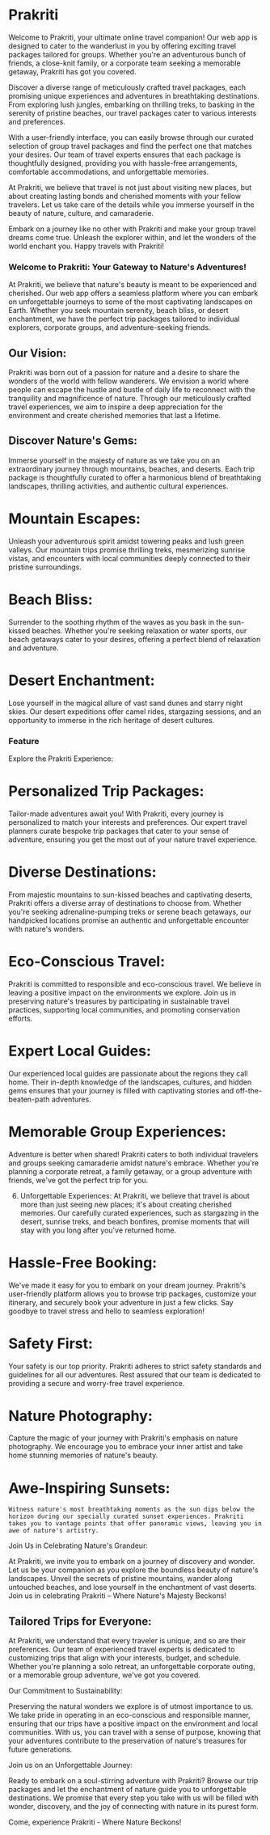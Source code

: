 # Prakriti

Welcome to Prakriti, your ultimate online travel companion! Our web app is designed to cater to the wanderlust in you by offering exciting travel packages tailored for groups. Whether you're an adventurous bunch of friends, a close-knit family, or a corporate team seeking a memorable getaway, Prakriti has got you covered.

Discover a diverse range of meticulously crafted travel packages, each promising unique experiences and adventures in breathtaking destinations. From exploring lush jungles, embarking on thrilling treks, to basking in the serenity of pristine beaches, our travel packages cater to various interests and preferences.

With a user-friendly interface, you can easily browse through our curated selection of group travel packages and find the perfect one that matches your desires. Our team of travel experts ensures that each package is thoughtfully designed, providing you with hassle-free arrangements, comfortable accommodations, and unforgettable memories.

At Prakriti, we believe that travel is not just about visiting new places, but about creating lasting bonds and cherished moments with your fellow travelers. Let us take care of the details while you immerse yourself in the beauty of nature, culture, and camaraderie.

Embark on a journey like no other with Prakriti and make your group travel dreams come true. Unleash the explorer within, and let the wonders of the world enchant you. Happy travels with Prakriti!

### Welcome to Prakriti: Your Gateway to Nature's Adventures!

At Prakriti, we believe that nature's beauty is meant to be experienced and cherished. Our web app offers a seamless platform where you can embark on unforgettable journeys to some of the most captivating landscapes on Earth. Whether you seek mountain serenity, beach bliss, or desert enchantment, we have the perfect trip packages tailored to individual explorers, corporate groups, and adventure-seeking friends.

## Our Vision:

Prakriti was born out of a passion for nature and a desire to share the wonders of the world with fellow wanderers. We envision a world where people can escape the hustle and bustle of daily life to reconnect with the tranquility and magnificence of nature. Through our meticulously crafted travel experiences, we aim to inspire a deep appreciation for the environment and create cherished memories that last a lifetime.

## Discover Nature's Gems:

Immerse yourself in the majesty of nature as we take you on an extraordinary journey through mountains, beaches, and deserts. Each trip package is thoughtfully curated to offer a harmonious blend of breathtaking landscapes, thrilling activities, and authentic cultural experiences.

# Mountain Escapes:

Unleash your adventurous spirit amidst towering peaks and lush green valleys. Our mountain trips promise thrilling treks, mesmerizing sunrise vistas, and encounters with local communities deeply connected to their pristine surroundings.

# Beach Bliss:

Surrender to the soothing rhythm of the waves as you bask in the sun-kissed beaches. Whether you're seeking relaxation or water sports, our beach getaways cater to your desires, offering a perfect blend of relaxation and adventure.

# Desert Enchantment:

Lose yourself in the magical allure of vast sand dunes and starry night skies. Our desert expeditions offer camel rides, stargazing sessions, and an opportunity to immerse in the rich heritage of desert cultures.

### Feature

Explore the Prakriti Experience:

# Personalized Trip Packages:

Tailor-made adventures await you! With Prakriti, every journey is personalized to match your interests and preferences. Our expert travel planners curate bespoke trip packages that cater to your sense of adventure, ensuring you get the most out of your nature travel experience.

# Diverse Destinations:

From majestic mountains to sun-kissed beaches and captivating deserts, Prakriti offers a diverse array of destinations to choose from. Whether you're seeking adrenaline-pumping treks or serene beach getaways, our handpicked locations promise an authentic and unforgettable encounter with nature's wonders.

# Eco-Conscious Travel:

Prakriti is committed to responsible and eco-conscious travel. We believe in leaving a positive impact on the environments we explore. Join us in preserving nature's treasures by participating in sustainable travel practices, supporting local communities, and promoting conservation efforts.

# Expert Local Guides:

Our experienced local guides are passionate about the regions they call home. Their in-depth knowledge of the landscapes, cultures, and hidden gems ensures that your journey is filled with captivating stories and off-the-beaten-path adventures.

# Memorable Group Experiences:

Adventure is better when shared! Prakriti caters to both individual travelers and groups seeking camaraderie amidst nature's embrace. Whether you're planning a corporate retreat, a family getaway, or a group adventure with friends, we've got the perfect trip for you.

6. Unforgettable Experiences:
   At Prakriti, we believe that travel is about more than just seeing new places; it's about creating cherished memories. Our carefully curated experiences, such as stargazing in the desert, sunrise treks, and beach bonfires, promise moments that will stay with you long after you've returned home.

# Hassle-Free Booking:

We've made it easy for you to embark on your dream journey. Prakriti's user-friendly platform allows you to browse trip packages, customize your itinerary, and securely book your adventure in just a few clicks. Say goodbye to travel stress and hello to seamless exploration!

# Safety First:

Your safety is our top priority. Prakriti adheres to strict safety standards and guidelines for all our adventures. Rest assured that our team is dedicated to providing a secure and worry-free travel experience.

# Nature Photography:

Capture the magic of your journey with Prakriti's emphasis on nature photography. We encourage you to embrace your inner artist and take home stunning memories of nature's beauty.

# Awe-Inspiring Sunsets:

    Witness nature's most breathtaking moments as the sun dips below the horizon during our specially curated sunset experiences. Prakriti takes you to vantage points that offer panoramic views, leaving you in awe of nature's artistry.

Join Us in Celebrating Nature's Grandeur:

At Prakriti, we invite you to embark on a journey of discovery and wonder. Let us be your companion as you explore the boundless beauty of nature's landscapes. Unveil the secrets of pristine mountains, wander along untouched beaches, and lose yourself in the enchantment of vast deserts. Join us in celebrating Prakriti – Where Nature's Majesty Beckons!

## Tailored Trips for Everyone:

At Prakriti, we understand that every traveler is unique, and so are their preferences. Our team of experienced travel experts is dedicated to customizing trips that align with your interests, budget, and schedule. Whether you're planning a solo retreat, an unforgettable corporate outing, or a memorable group adventure, we've got you covered.

Our Commitment to Sustainability:

Preserving the natural wonders we explore is of utmost importance to us. We take pride in operating in an eco-conscious and responsible manner, ensuring that our trips have a positive impact on the environment and local communities. With us, you can travel with a sense of purpose, knowing that your adventures contribute to the preservation of nature's treasures for future generations.

Join us on an Unforgettable Journey:

Ready to embark on a soul-stirring adventure with Prakriti? Browse our trip packages and let the enchantment of nature guide you to unforgettable destinations. We promise that every step you take with us will be filled with wonder, discovery, and the joy of connecting with nature in its purest form.

Come, experience Prakriti - Where Nature Beckons!
